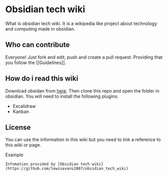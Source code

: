 # Obsidian tech wiki
What is obsidian tech wiki. It is a wikipedia like project about technology and computing made in obsidian.

## Who can contribute
Everyone! Just fork and edit, push and create a pull request. Providing that you follow the [[Guidelines]].

## How do i read this wiki

Download obsidan from [here](https://obsidian.md/). Then clone this repo and open the folder in obsidian. You will need to install the following plugins:
- Excalidraw
- Kanban

## License
You can use the information in this wiki but you need to link a reference to this wiki or page.

Example

```
Infomation provided by [Obsidian tech wiki](https://github.com/lewisevans2007/obsidian_tech_wiki)
```